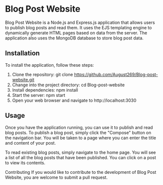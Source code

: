 # Blog Post Website
Blog Post Website is a Node.js and Express.js application that allows users to publish blog posts and read them. It uses the EJS templating engine to dynamically generate HTML pages based on data from the server. The application also uses the MongoDB database to store blog post data.

## Installation
To install the application, follow these steps:

1. Clone the repository: git clone https://github.com/August269/Blog-post-website.git
2. Change into the project directory: cd Blog-post-website
3. Install dependencies: npm install
4. Start the server: npm start
5. Open your web browser and navigate to http://localhost:3030

## Usage
Once you have the application running, you can use it to publish and read blog posts. To publish a blog post, simply click the "Compose" button on the navigation bar. You will be taken to a page where you can enter the title and content of your post.

To read existing blog posts, simply navigate to the home page. You will see a list of all the blog posts that have been published. You can click on a post to view its contents.

Contributing
If you would like to contribute to the development of Blog Post Website, you are welcome to submit a pull request. 
